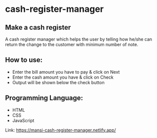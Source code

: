 # cash-register-manager
## Make a cash register

A cash register manager which helps the user by telling how he/she can return the change to the customer with minimum number of note.

## How to use:
- Enter the bill amount you have to pay & click on Next
- Enter the cash amount you have & click on Check
- Output will be shown below the check button

## Programming Language:
- HTML
- CSS
- JavaScript

Link: https://mansi-cash-register-manager.netlify.app/
